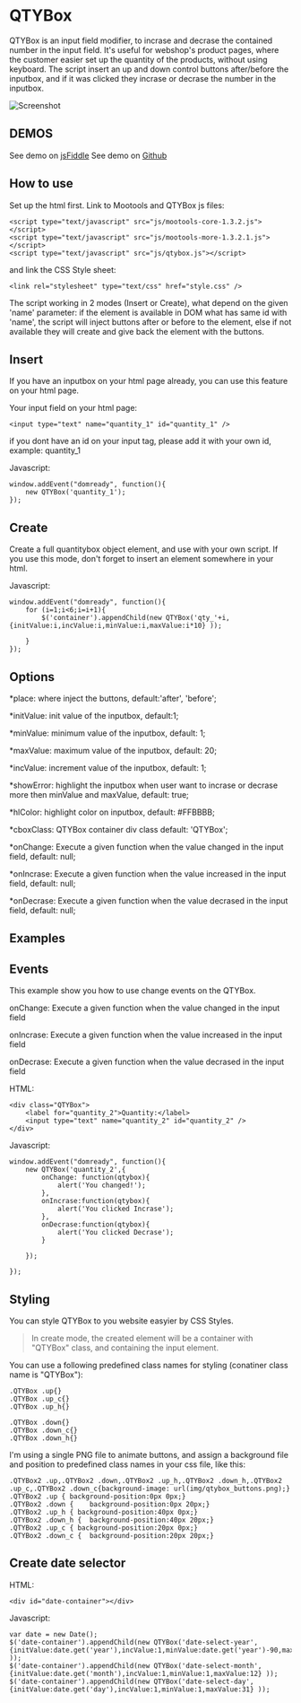 QTYBox
===========

QTYBox is an input field modifier, to incrase and decrase the contained number in the input field. It's useful for webshop's product pages, where the customer easier set up the quantity of the products, without using keyboard. The script insert an up and down control buttons after/before the inputbox, and if it was clicked they incrase or decrase the number in the inputbox.

![Screenshot](http://img827.imageshack.us/img827/8080/screenshotmootools.jpg)

DEMOS
----------
See demo on [jsFiddle](http://jsfiddle.net/tnyari/9m2V9/)
See demo on [Github](http://tnyari.github.com/QTYBox/demo.html)

How to use
----------

Set up the html first. Link to Mootools and QTYBox js files:

	<script type="text/javascript" src="js/mootools-core-1.3.2.js"></script>
	<script type="text/javascript" src="js/mootools-more-1.3.2.1.js"></script>
	<script type="text/javascript" src="js/qtybox.js"></script>

and link the CSS Style sheet:

	<link rel="stylesheet" type="text/css" href="style.css" />

The script working in 2 modes (Insert or Create), what depend on the given 'name' parameter: if the element is available in DOM what has same id with 'name', the script will inject buttons after or before to the element, else if not available they will create and give back the element with the buttons.

Insert 
----------

If you have an inputbox on your html page already, you can use this feature on your html page.

Your input field on your html page:

	<input type="text" name="quantity_1" id="quantity_1" />

if you dont have an id on your input tag, please add it with your own id, example: quantity_1


Javascript:

	window.addEvent("domready", function(){ 
		new QTYBox('quantity_1');
	});


Create 
----------

Create a full quantitybox object element, and use with your own script. If you use this mode, don't forget to insert an element somewhere in your html.

Javascript:
	
	window.addEvent("domready", function(){ 
		for (i=1;i<6;i=i+1){
			$('container').appendChild(new QTYBox('qty_'+i,{initValue:i,incValue:i,minValue:i,maxValue:i*10} )); 

		}
	});

Options 
----------

*place: where inject the buttons, default:'after', 'before';

*initValue: init value of the inputbox, default:1;

*minValue: minimum value of the inputbox, default: 1;

*maxValue: maximum value of the inputbox, default: 20;

*incValue: increment value of the inputbox, default: 1;

*showError: highlight the inputbox when user want to incrase or decrase more then minValue and maxValue, default: true;

*hlColor: highlight color on inputbox, default: #FFBBBB;

*cboxClass: QTYBox container div class default: 'QTYBox';

*onChange: Execute a given function when the value changed in the input field, default: null;

*onIncrase: Execute a given function when the value increased in the input field, default: null;

*onDecrase: Execute a given function when the value decrased in the input field, default: null;



Examples
----------

Events
----------

This example show you how to use change events on the QTYBox. 

onChange: Execute a given function when the value changed in the input field

onIncrase: Execute a given function when the value increased in the input field

onDecrase: Execute a given function when the value decrased in the input field



HTML:

	<div class="QTYBox">
		<label for="quantity_2">Quantity:</label>
		<input type="text" name="quantity_2" id="quantity_2" />
	</div>

Javascript:

	window.addEvent("domready", function(){ 
		new QTYBox('quantity_2',{
			onChange: function(qtybox){
				alert('You changed!');
			},
			onIncrase:function(qtybox){
				alert('You clicked Incrase');
			},
			onDecrase:function(qtybox){
				alert('You clicked Decrase');
			} 

		});

	});


Styling
----------

You can style QTYBox to you website easyier by CSS Styles.

>In create mode, the created element will be a container with "QTYBox" class, and containing the input element. 

You can use a following predefined class names for styling (conatiner class name is "QTYBox"):

	.QTYBox .up{}
	.QTYBox .up_c{}
	.QTYBox .up_h{}

	.QTYBox .down{}
	.QTYBox .down_c{}
	.QTYBox .down_h{}


I'm using a single PNG file to animate buttons, and assign a background file and position to predefined class names in your css file, like this:

	.QTYBox2 .up,.QTYBox2 .down,.QTYBox2 .up_h,.QTYBox2 .down_h,.QTYBox2 .up_c,.QTYBox2 .down_c{background-image: url(img/qtybox_buttons.png);}
	.QTYBox2 .up { background-position:0px 0px;}
	.QTYBox2 .down {	background-position:0px 20px;}
	.QTYBox2 .up_h { background-position:40px 0px;}
	.QTYBox2 .down_h {	background-position:40px 20px;}
	.QTYBox2 .up_c { background-position:20px 0px;}
	.QTYBox2 .down_c {	background-position:20px 20px;}


Create date selector
----------

HTML:

	<div id="date-container"></div>

Javascript:

	var date = new Date();
	$('date-container').appendChild(new QTYBox('date-select-year',{initValue:date.get('year'),incValue:1,minValue:date.get('year')-90,maxValue:date.get('year')} ));
	$('date-container').appendChild(new QTYBox('date-select-month',{initValue:date.get('month'),incValue:1,minValue:1,maxValue:12} ));
	$('date-container').appendChild(new QTYBox('date-select-day',{initValue:date.get('day'),incValue:1,minValue:1,maxValue:31} ));


